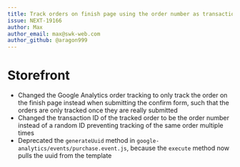 ```yaml
---
title: Track orders on finish page using the order number as transaction id
issue: NEXT-19166
author: Max
author_email: max@swk-web.com
author_github: @aragon999
---
```

# Storefront
* Changed the Google Analytics order tracking to only track the order on the finish page instead when submitting the confirm form, such that the orders are only tracked once they are really submitted
* Changed the transaction ID of the tracked order to be the order number instead of a random ID preventing tracking of the same order multiple times
* Deprecated the `generateUuid` method in `google-analytics/events/purchase.event.js`, because the `execute` method now pulls the uuid from the template
